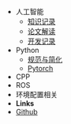 * 人工智能
  * [知识记录](/docs/AI/knowledge.md)
  * [论文解读](/docs/AI/papers.md)
  * [开发记录](/docs/AI/develop.md)
* Python
  * [规范与简化](/docs/CODE/Python/Specification.md)
  * [Pytorch](/docs/CODE/Python/Pytorch.md)
* CPP
* ROS
* 环境配置相关
* **Links**
* [Github](https://github.com/ChrisDong-THU/BrainyBox)